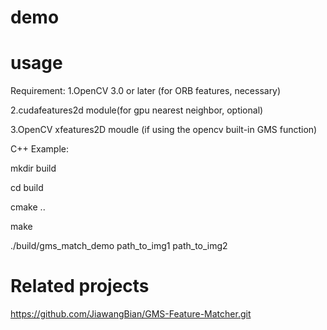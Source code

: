 # demo




# usage
Requirement:
1.OpenCV 3.0 or later (for ORB features, necessary)

2.cudafeatures2d module(for gpu nearest neighbor, optional)

3.OpenCV xfeatures2D moudle (if using the opencv built-in GMS function)

C++ Example:

mkdir build 

cd build

cmake ..

make 


./build/gms_match_demo path_to_img1 path_to_img2



# Related projects
https://github.com/JiawangBian/GMS-Feature-Matcher.git
